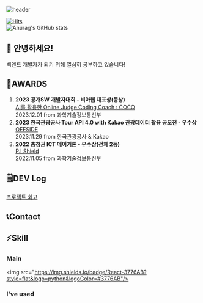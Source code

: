 
![header](https://capsule-render.vercel.app/api?type=transparent&text=welcome&fontColor=5FD97B&fontSize=90&desc=JongWon's%20GitHub&descAlign=62&descAlignY=85)    

[![Hits](https://hits.seeyoufarm.com/api/count/incr/badge.svg?url=https%3A%2F%2Fgithub.com%2Fstyughjvbn&count_bg=%2379C83D&title_bg=%23555555&icon=&icon_color=%23E7E7E7&title=hits&edge_flat=false)](https://hits.seeyoufarm.com)    
![Anurag's GitHub stats](https://github-readme-stats.vercel.app/api?username=styughjvbn&show_icons=true&theme=vue)    
## 👋 안녕하세요!    
백엔드 개발자가 되기 위해 열심히 공부하고 있습니다!

## 🏅AWARDS
1. **2023 공개SW 개발자대회 - 비아웹 대표상(동상)**    
[AI를 활용한 Online Judge Coding Coach : COCO](https://github.com/PDA-PRO)    
2023.12.01 from 과학기술정보통신부    
2. **2023 한국관광공사 Tour API 4.0 with Kakao 관광데이터 활용 공모전 - 우수상**    
[OFFSIDE](https://github.com/OFFSIDE-PDA/OFFSIDE)    
2023.11.29 from 한국관광공사 & Kakao    
3. **2022 충청권 ICT 메이커톤 - 우수상(전체 2등)**    
[P.I Shield](https://github.com/lookinmin/P.I.Shield)    
2022.11.05 from 과학기술정보통신부    

## 🗒️DEV Log
[프로젝트 회고](https://www.notion.so/5ae408af85ec45ea9639d3647514f849?pvs=21)    

## 📞Contact

## ⚡Skill

### Main

<img src="https://img.shields.io/badge/React-3776AB?style=flat&logo=python&logoColor=#3776AB"/>

### I've used
<!--
**styughjvbn/styughjvbn** is a ✨ _special_ ✨ repository because its `README.md` (this file) appears on your GitHub profile.

Here are some ideas to get you started:

- 🔭 I’m currently working on ...
- 🌱 I’m currently learning ...
- 👯 I’m looking to collaborate on ...
- 🤔 I’m looking for help with ...
- 💬 Ask me about ...
- 📫 How to reach me: ...
- 😄 Pronouns: ...
- ⚡ Fun fact: ...
-->

